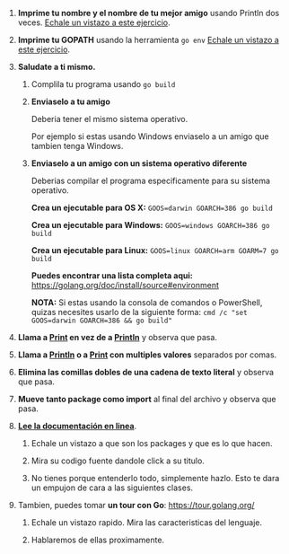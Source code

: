 1. **Imprime tu nombre y el nombre de tu mejor amigo** usando Println dos veces. [Echale un vistazo a este ejercicio](https://github.com/inancgumus/learngo/tree/master/translation/spanish/02-tu-primer-programa/ejericios/01-imprimir-nombres).

2. **Imprime tu GOPATH** usando la herramienta `go env` [Echale un vistazo a este ejercicio](https://github.com/inancgumus/learngo/tree/master/translation/spanish/02-tu-primer-programa/ejercicios/02-imprimir-gopath).

3. **Saludate a ti mismo.**

    1. Complila tu programa usando `go build`

    2. **Enviaselo a tu amigo**

       Deberia tener el mismo sistema operativo.

       Por ejemplo si estas usando Windows enviaselo a un amigo que tambien tenga Windows.

    3. **Enviaselo a un amigo con un sistema operativo diferente**

       Deberias compilar el programa especificamente para su sistema operativo.

       **Crea un ejecutable para OS X:**
       `GOOS=darwin GOARCH=386 go build`

       **Crea un ejecutable para Windows:**
       `GOOS=windows GOARCH=386 go build`

       **Crea un ejecutable para Linux:**
       `GOOS=linux GOARCH=arm GOARM=7 go build`

       **Puedes encontrar una lista completa aqui:**
       https://golang.org/doc/install/source#environment

       **NOTA:** Si estas usando la consola de comandos o PowerShell, quizas necesites usarlo de la siguiente forma:
       `cmd /c "set GOOS=darwin GOARCH=386 && go build"`

4. **Llama a [Print](https://golang.org/pkg/fmt/#Print) en vez de a [Println](https://golang.org/pkg/fmt/#Println)** y observa que pasa.

5. **Llama a [Println](https://golang.org/pkg/fmt/#Println) o a [Print](https://golang.org/pkg/fmt/#Print) con multiples valores** separados por comas.

6. **Elimina las comillas dobles de una cadena de texto literal** y observa que pasa.

7. **Mueve tanto package como import** al final del archivo y observa que pasa.

8. **[Lee la documentación en linea](https://golang.org/pkg)**.

    1. Echale un vistazo a que son los packages y que es lo que hacen.

    2. Mira su codigo fuente dandole click a su titulo.

    3. No tienes porque entenderlo todo, simplemente hazlo. Esto te dara un empujon de cara a las siguientes clases.

9. Tambien, puedes tomar **un tour con Go**: https://tour.golang.org/

    1. Echale un vistazo rapido. Mira las caracteristicas del lenguaje.

    2. Hablaremos de ellas proximamente.
